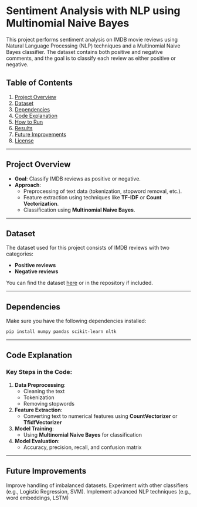 # Sentiment Analysis with NLP using Multinomial Naive Bayes

This project performs sentiment analysis on IMDB movie reviews using Natural Language Processing (NLP) techniques and a Multinomial Naive Bayes classifier. The dataset contains both positive and negative comments, and the goal is to classify each review as either positive or negative.

## Table of Contents

1. [Project Overview](#project-overview)  
2. [Dataset](#dataset)  
3. [Dependencies](#dependencies)  
4. [Code Explanation](#code-explanation)  
5. [How to Run](#how-to-run)  
6. [Results](#results)  
7. [Future Improvements](#future-improvements)  
8. [License](#license)  

---

## Project Overview

- **Goal**: Classify IMDB reviews as positive or negative.
- **Approach**:  
  - Preprocessing of text data (tokenization, stopword removal, etc.).  
  - Feature extraction using techniques like **TF-IDF** or **Count Vectorization**.  
  - Classification using **Multinomial Naive Bayes**.  

---

## Dataset

The dataset used for this project consists of IMDB reviews with two categories:  
- **Positive reviews**  
- **Negative reviews**  

You can find the dataset [here](https://ai.stanford.edu/~amaas/data/sentiment/) or in the repository if included.

---

## Dependencies

Make sure you have the following dependencies installed:

```bash
pip install numpy pandas scikit-learn nltk
```

---

## Code Explanation

### Key Steps in the Code:
1. **Data Preprocessing**:  
   - Cleaning the text  
   - Tokenization  
   - Removing stopwords  
2. **Feature Extraction**:  
   - Converting text to numerical features using **CountVectorizer** or **TfidfVectorizer**  
3. **Model Training**:  
   - Using **Multinomial Naive Bayes** for classification  
4. **Model Evaluation**:  
   - Accuracy, precision, recall, and confusion matrix  

---

## Future Improvements
Improve handling of imbalanced datasets.
Experiment with other classifiers (e.g., Logistic Regression, SVM).
Implement advanced NLP techniques (e.g., word embeddings, LSTM)

